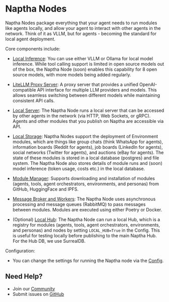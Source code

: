 # Naptha Nodes

Naptha Nodes package everything that your agent needs to run modules like agents locally, and allow your agent to interact with other agents in the network. Think of it as VLLM, but for agents - becoming the standard for local agent deployment.

Core components include:

- [Local Inference](https://github.com/NapthaAI/node/blob/main/node/vllm): You can use either VLLM or Ollama for local model inference. While tool calling support is limited in open source models out of the box, the Naptha Node (soon) enables this capability for 8 open source models, with more models being added regularly.

- [LiteLLM Proxy Server](https://github.com/NapthaAI/node/tree/main/node/litellm): A proxy server that provides a unified OpenAI-compatible API interface for multiple LLM providers and models. This allows seamless switching between different models while maintaining consistent API calls.

- [Local Server](https://github.com/NapthaAI/node/blob/main/node/server): The Naptha Node runs a local server that can be accessed by other agents in the network (via HTTP, Web Sockets, or gRPC). Agents and other modules that you publish on Naptha are accessible via API.

- [Local Storage](https://github.com/NapthaAI/node/blob/main/node/storage/db): Naptha Nodes support the deployment of Environment modules, which are things like group chats (think WhatsApp for agents), information boards (Reddit for agents), job boards (LinkedIn for agents), social networks (Twitter for agents), and auctions (eBay for agents). The state of these modules is stored in a local database (postgres) and file system. The Naptha Node also stores details of module runs and (soon) model inference (token usage, costs etc.) in the local database.

- [Module Manager](https://github.com/NapthaAI/node/blob/main/node/module_manager.py): Supports downloading and installation of modules (agents, tools, agent orchestrators, environments, and personas) from GitHub, HuggingFace and IPFS. 

- [Message Broker and Workers](https://github.com/NapthaAI/node/blob/main/node/worker): The Naptha Node uses asynchronous processing and message queues (RabbitMQ) to pass messages between modules. Modules are executed using either Poetry or Docker. 

- (Optional) [Local Hub](https://github.com/NapthaAI/node/blob/main/node/storage/hub): The Naptha Node can run a local Hub, which is a registry for modules (agents, tools, agent orchestrators, environments, and personas) and nodes by setting `LOCAL_HUB=True` in the Config. This is useful for testing locally before publishing to the main Naptha Hub. For the Hub DB, we use SurrealDB.

Configuration:
- You can change the settings for running the Naptha node via the [Config](https://github.com/NapthaAI/node/blob/main/node/config.py).

## Need Help?
- Join our [Community](https://naptha.ai/naptha-community)
- Submit issues on [GitHub](https://github.com/NapthaAI)